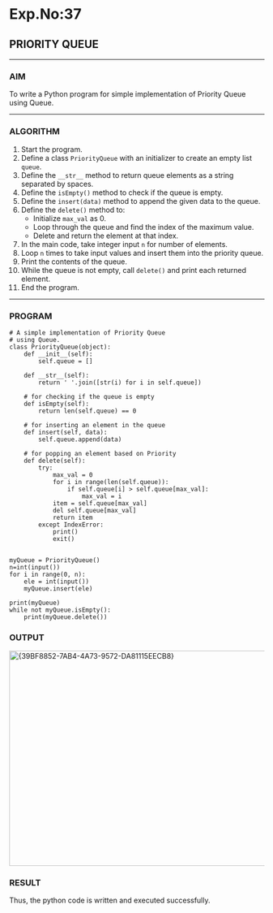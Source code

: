 # Exp.No:37  
## PRIORITY QUEUE

---

### AIM  
To write a Python program for simple implementation of Priority Queue using Queue.

---

### ALGORITHM

1. Start the program.  
2. Define a class `PriorityQueue` with an initializer to create an empty list `queue`.  
3. Define the `__str__` method to return queue elements as a string separated by spaces.  
4. Define the `isEmpty()` method to check if the queue is empty.  
5. Define the `insert(data)` method to append the given data to the queue.  
6. Define the `delete()` method to:  
   - Initialize `max_val` as 0.  
   - Loop through the queue and find the index of the maximum value.  
   - Delete and return the element at that index.  
7. In the main code, take integer input `n` for number of elements.  
8. Loop `n` times to take input values and insert them into the priority queue.  
9. Print the contents of the queue.  
10. While the queue is not empty, call `delete()` and print each returned element.  
11. End the program.

---

### PROGRAM

```
# A simple implementation of Priority Queue
# using Queue.
class PriorityQueue(object):
	def __init__(self):
		self.queue = []

	def __str__(self):
		return ' '.join([str(i) for i in self.queue])

	# for checking if the queue is empty
	def isEmpty(self):
		return len(self.queue) == 0

	# for inserting an element in the queue
	def insert(self, data):
	    self.queue.append(data)

	# for popping an element based on Priority
	def delete(self):
		try:
			max_val = 0
			for i in range(len(self.queue)):
				if self.queue[i] > self.queue[max_val]:
					max_val = i
			item = self.queue[max_val]
			del self.queue[max_val]
			return item
		except IndexError:
			print()
			exit()


myQueue = PriorityQueue()
n=int(input())	
for i in range(0, n):
    ele = int(input())
    myQueue.insert(ele)
	
print(myQueue)		
while not myQueue.isEmpty():
	print(myQueue.delete())

```

### OUTPUT
<img width="803" height="424" alt="{39BF8852-7AB4-4A73-9572-DA81115EECB8}" src="https://github.com/user-attachments/assets/c85fda9d-1792-4ba9-936c-6ef958865c25" />

### RESULT
Thus, the python code is written and executed successfully.
